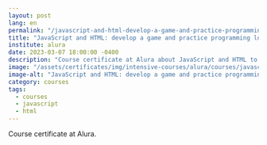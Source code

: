 ```yaml
---
layout: post
lang: en
permalink: "/javascript-and-html-develop-a-game-and-practice-programming-logic"
title: "JavaScript and HTML: develop a game and practice programming logic"
institute: alura
date: 2023-03-07 18:00:00 -0400
description: "Course certificate at Alura about JavaScript and HTML to develop a game and practice programming logic."
image: "/assets/certificates/img/intensive-courses/alura/courses/javascript-and-html-develop-a-game-and-practice-programming-logic/front-en.jpg"
image-alt: "JavaScript and HTML: develop a game and practice programming logic certificate"
category: courses
tags:
  - courses
  - javascript
  - html
---
```


Course certificate at Alura.

